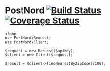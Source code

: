 PostNord [![Build Status](https://travis-ci.org/NordicWebTeam/postnord-php-sdk.svg?branch=master)](https://travis-ci.org/NordicWebTeam/postnord-php-sdk) [![Coverage Status](https://coveralls.io/repos/NordicWebTeam/postnord-php-sdk/badge.svg)](https://coveralls.io/r/NordicWebTeam/postnord-php-sdk)
==

```php5
<?php
use PostNord\Request;
use PostNord\Client;

$request = new Request($apiKey);
$client = new Client($request);

$result = $client->findNearestByZipCode(7100);
```

